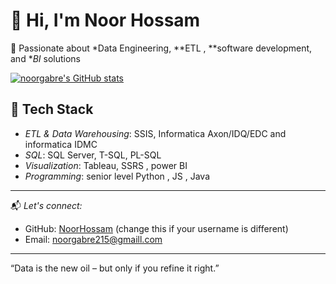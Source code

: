 # 👋 Hi, I'm Noor Hossam

🚀 Passionate about *Data Engineering, **ETL , **software development, and **BI* solutions

[![noorgabre's GitHub stats](https://github-readme-stats.vercel.app/api?username=noor1gabre&show_icons=true&theme=radical)](https://github.com/noor1gabre/github-readme-stats)

## 🧰 Tech Stack

- *ETL & Data Warehousing*: SSIS, Informatica Axon/IDQ/EDC and informatica IDMC
- *SQL*: SQL Server, T-SQL, PL-SQL
- *Visualization*: Tableau, SSRS , power BI
- *Programming*: senior level Python , JS , Java

---

📬 *Let's connect:*
- GitHub: [NoorHossam](https://github.com/NoorHossam) (change this if your username is different)
- Email: noorgabre215@gmaill.com

---

“Data is the new oil – but only if you refine it right.”
